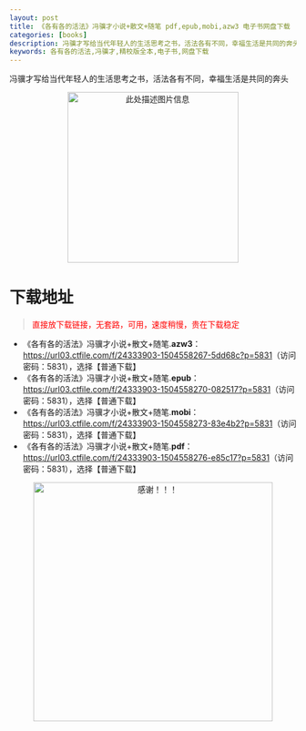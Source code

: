 ```yaml
---
layout: post
title: 《各有各的活法》冯骥才小说+散文+随笔 pdf,epub,mobi,azw3 电子书网盘下载
categories: [books]
description: 冯骥才写给当代年轻人的生活思考之书，活法各有不同，幸福生活是共同的奔头
keywords: 各有各的活法,冯骥才,精校版全本,电子书,网盘下载
---
```


冯骥才写给当代年轻人的生活思考之书，活法各有不同，幸福生活是共同的奔头

<div align="center"><img src="https://qweree.cn/wp-content/uploads/2025/05/gygdhf-tuya.jpg" alt="此处描述图片信息" width="300px" height="auto"></div>

# 下载地址

> <p style="color:red" >直接放下载链接，无套路，可用，速度稍慢，贵在下载稳定</p>

- 《各有各的活法》冯骥才小说+散文+随笔.**azw3**：<https://url03.ctfile.com/f/24333903-1504558267-5dd68c?p=5831>（访问密码：5831），选择【普通下载】
- 《各有各的活法》冯骥才小说+散文+随笔.**epub**：<https://url03.ctfile.com/f/24333903-1504558270-082517?p=5831>（访问密码：5831），选择【普通下载】
- 《各有各的活法》冯骥才小说+散文+随笔.**mobi**：<https://url03.ctfile.com/f/24333903-1504558273-83e4b2?p=5831>（访问密码：5831），选择【普通下载】
- 《各有各的活法》冯骥才小说+散文+随笔.**pdf**：<https://url03.ctfile.com/f/24333903-1504558276-e85c17?p=5831>（访问密码：5831），选择【普通下载】

<div align="center"><img src="https://pic.imgdb.cn/item/6707df6bd29ded1a8ce37031.gif" alt="感谢！！！" width="420px" height="auto"/></div>
